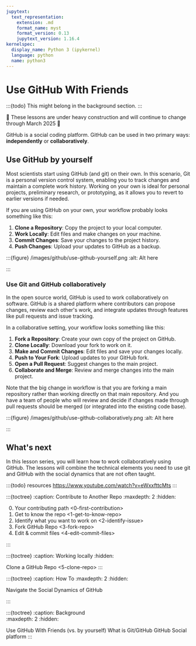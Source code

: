 ```yaml
---
jupytext:
  text_representation:
    extension: .md
    format_name: myst
    format_version: 0.13
    jupytext_version: 1.16.4
kernelspec:
  display_name: Python 3 (ipykernel)
  language: python
  name: python3
---
```


# Use GitHub With Friends  

:::{todo}
This might belong in the background section.
:::

🚧 These lessons are under heavy construction and will continue to change through March 2025 🚧 

GitHub is a social coding platform.
GitHub can be used in two primary ways: **independently** or **collaboratively**. 

## Use GitHub by yourself

Most scientists start using GitHub (and git) on their own. In this scenario, Git is a personal version control system, enabling you to track changes and maintain a complete work history. Working on your own is ideal for personal projects, preliminary research, or prototyping, as it allows you to revert to earlier versions if needed. 

If you are using GitHub on your own, your workflow probably looks something like this:

1. **Clone a Repository**: Copy the project to your local computer.
2. **Work Locally**: Edit files and make changes on your machine.
3. **Commit Changes**: Save your changes to the project history.
4. **Push Changes**: Upload your updates to GitHub as a backup.

:::{figure} /images/github/use-github-yourself.png
:alt: Alt here

:::

### Use Git and GitHub collaboratively

In the open source world, GitHub is used to work collaboratively on software. GitHub is a shared platform where contributors can propose changes, review each other's work, and integrate updates through features like pull requests and issue tracking. 

In a collaborative setting, your workflow looks something like this:

1. **Fork a Repository**: Create your own copy of the project on GitHub.
2. **Clone Locally**: Download your fork to work on it.
3. **Make and Commit Changes**: Edit files and save your changes locally.
4. **Push to Your Fork**: Upload updates to your GitHub fork.
5. **Open a Pull Request**: Suggest changes to the main project.
6. **Collaborate and Merge**: Review and merge changes into the main project.

Note that the big change in workflow is that you are forking a main repository rather than working directly on that main repository. And you have a team of people who will review and decide if changes made through pull requests should be merged (or integrated into the existing code base).

:::{figure} /images/github/use-github-collaboratively.png
:alt: Alt here

:::


## What's next

In this lesson series, you will learn how to work collaboratively using GitHub. The lessons will combine the technical elements you need to use git and GitHub with the social dynamics that are not often taught. 

:::{todo}
resources
https://www.youtube.com/watch?v=eWxxfttcMts
:::


:::{toctree}
:caption: Contribute to Another Repo
:maxdepth: 2
:hidden:

0. Your contributing path <0-first-contribution>
1. Get to know the repo <1-get-to-know-repo>
2. Identify what you want to work on <2-identify-issue>
3. Fork GitHub Repo <3-fork-repo>
4. Edit & commit files <4-edit-commit-files>

::: 

:::{toctree}
:caption: Working locally
:hidden:

Clone a GitHub Repo <5-clone-repo>
:::

:::{toctree}
:caption: How To
:maxdepth: 2
:hidden:


Navigate the Social Dynamics of GitHub <github-social-platform>

:::

:::{toctree}
:caption: Background  
:maxdepth: 2
:hidden:

Use GitHub With Friends (vs. by yourself)  <self>
What is Git/GitHub <what-is-git-github>
GitHub Social platform <github-social-platform>
:::

